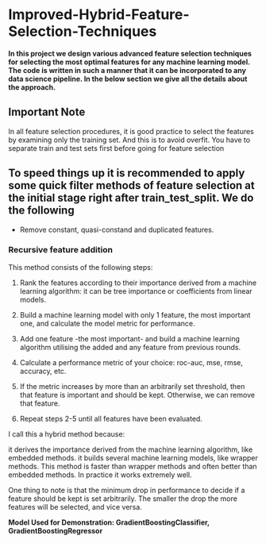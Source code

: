 # Improved-Hybrid-Feature-Selection-Techniques

**In this project we design various advanced feature selection techniques for selecting the most optimal features for any machine learning model. The code is written in such a manner that it can be incorporated to any data science pipeline. In the below section we give all the details about the approach.**

## Important Note

In all feature selection procedures, it is good practice to select the features by examining only the training set. And this is to avoid overfit.
You have to separate train and test sets first before going for feature selection

## To speed things up it is recommended to apply some quick filter methods of feature selection at the initial stage right after train_test_split. We do the following

* Remove constant, quasi-constand and duplicated features.

### Recursive feature addition

This method consists of the following steps:

1) Rank the features according to their importance derived from a machine learning algorithm: it can be tree importance or coefficients from linear models.

2) Build a machine learning model with only 1 feature, the most important one, and calculate the model metric for performance.

3) Add one feature -the most important- and build a machine learning algorithm utilising the added and any feature from previous rounds.

4) Calculate a performance metric of your choice: roc-auc, mse, rmse, accuracy, etc.

5) If the metric increases by more than an arbitrarily set threshold, then that feature is important and should be kept. Otherwise, we can remove that feature.

6) Repeat steps 2-5 until all features have been evaluated.

I call this a hybrid method because:

it derives the importance derived from the machine learning algorithm, like embedded methods.
it builds several machine learning models, like wrapper methods.
This method is faster than wrapper methods and often better than embedded methods. In practice it works extremely well.

One thing to note is that the minimum drop in performance to decide if a feature should be kept is set arbitrarily. The smaller the drop the more features will be selected, and vice versa.

**Model Used for Demonstration: GradientBoostingClassifier, GradientBoostingRegressor**



